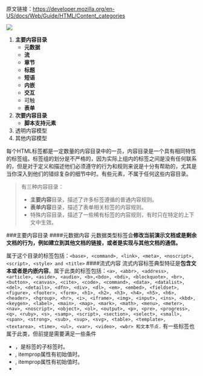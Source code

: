 原文链接：https://developer.mozilla.org/en-US/docs/Web/Guide/HTML/Content_categories

![](http://upload-images.jianshu.io/upload_images/2976869-26c183be7a2ab346.png?imageMogr2/auto-orient/strip%7CimageView2/2/w/512)

1. **主要内容目录**
    - **元数据**
    - **流**
    - **章节**
    - **标题**
    - **短语**
    - **内嵌**
    - **交互**
    - 可触
    - **表单**
2. **次要内容目录**
    - **脚本支持元素**
3. 透明内容模型
4. 其他内容模型

每个HTML标签都是一定数量的内容目录中的一员，内容目录是一个具有相同特性的标签组。标签组的划分是不严格的，因为实际上组内的标签之间是没有任何联系的，但是对于定义和描述他们必须遵守的行为和规则来说是十分有帮助的，尤其是当你深入到他们的错综复杂的细节中时。有些元素，不属于任何这些内容目录。

>有三种内容目录：
>- **主要内容**目录，描述了许多标签遵循的普通内容规则。
>- **表单内容**目录，描述了表单相关标签的内容规则。
>- 特殊内容目录，描述了一些稀有标签的内容规则，有时只在特定的上下文中生效。

###主要内容目录
####元数据内容
元数据类型标签会**修改当前演示文档或是剩余文档的行为，例如建立到其他文档的链接，或者是实现与其他文档的通信。**

属于这个目录的标签包括：```<base>, <command>, <link>, <meta>, <noscript>, <script>, <style> and <title>```
####流式内容
流式内容标签典型特征是**包含文本或者是内嵌内容**。属于此类的标签包括：```<a>, <abbr>, <address>, <article>, <aside>, <audio>, <b>,<bdo>, <bdi>, <blockquote>, <br>, <button>, <canvas>, <cite>, <code>, <command>, <data>, <datalist>, <del>, <details>, <dfn>, <div>, <dl>, <em>, <embed>, <fieldset>, <figure>, <footer>, <form>, <h1>, <h2>, <h3>, <h4>, <h5>, <h6>, <header>, <hgroup>, <hr>, <i>, <iframe>, <img>, <input>, <ins>, <kbd>, <keygen>, <label>, <main>, <map>, <mark>, <math>, <menu>, <meter>, <nav>, <noscript>, <object>, <ol>, <output>, <p>, <pre>, <progress>, <q>, <ruby>, <s>, <samp>, <script>, <section>, <select>, <small>, <span>, <strong>, <sub>, <sup>, <svg>, <table>, <template>, <textarea>, <time>, <ul>, <var>, <video>, <wbr> 和文本节点.```
有一些标签也属于此类，但前提是需要满足一些条件
- <area>，是<map>标签的子标签时。
- <link>, itemprop属性有初始值时。
- <meta>, itemprop属性有初始值时。
- <style>, scoped属性有初始值时。
####章节内容
属于章节内容模型的标签能够在**清晰地在大纲中划分一部分区域出来**，例如<header><footer>和标题内容标签。
属于章节内容的标签有<article>, <aside>, <nav> 和<section>.
####标题内容
**标题内容定义了章节的标题**，由一个显式的章节内容标签标记或者隐式的由标题内容标签自己定义。
属于标题内容的标签有```<h1>,<h2>,<h3>,<h4>,<h5>,<h6>以及<hgroup>```。
####短语内容
短语内容定义了他**包含的文本和包含的标签,多个短语内容组成段落**。
短语内容标签包括：```<abbr>, <audio>, <b>, <bdo>, <br>, <button>, <canvas>, <cite>, <code>, <command>, <data>, <datalist>, <dfn>, <em>, <embed>, <i>, <iframe>, <img>, <input>, <kbd>, <keygen>, <label>, <mark>, <math>, <meter>, <noscript>, <object>, <output>, <progress>, <q>, <ruby>, <samp>, <script>, <select>, <small>, <span>, <strong>, <sub>, <sup>, <svg>, <textarea>, <time>, <var>, <video>, <wbr> ```和非空纯文本。

有一些需要满足特定条件才属于此目录的标签：
- <a>, 仅包含内容短语时
- <area>, 是<map>标签的子孙元素时
- <del>, 仅包含内容短语时
- <ins>, 仅包含内容短语时
- <link>, itemprop属性有初始值时
- <map>, 仅包含内容短语时
- <meta>, itemprop属性有初始值时

####内嵌内容
内嵌内容标签**导入其他内容，或者插入内容到其他标签语言和文档命名空间中**。属于这个目录的标签有：```<audio>,<canvas>,<embed>,<iframe>,<img>,<math>,<object>,<svg>,<video>.

####交互内容
交互内容标签包含**专门为了用户交互而设计**的标签。属于这个目录的标签有：```<a>, <button>, <details>, <embed>, <iframe>, <keygen>, <label>, <select>, and <textarea>.```
有一些需要满足特定条件才属于此目录的标签：
- <audio>, controls属性有初始值时
- <img>, usemap属性有初始值时
- <input>, type类型不在隐藏状态中时
- <menu>,type类型不在工具栏状态中时
- <object>, usemap属性有初始值时
- <video>, controls属性有初始值时

####可触内容
内容既不空也不隐藏;它是呈现的内容，是实质性的。其模型是流程内容或措辞内容的元素应该至少有一个可触摸的节点。

####表单相关内容
表单相关内容包含**具有表单所有者的标签，由form属性暴露出去**。一个表单父节点可以是<form>元素，也可以是其id在表单属性中被指定了的元素。
```
<button>
<fieldset>
<input>
<keygen>
<label>
<meter>
<object>
<output>
<progress>
<select>
<textarea>
```
这个目录由于较为复杂，因此还有几个子目录：
#####可枚举的
在 form.elements 和 fieldset.elements IDL 集合中列举出的元素. 包括 ```<button>，<fieldset>，<input>，<keygen>，<object>，<output>，<select> 和 <textarea>```
#####可标记的
与<label>标记相关的标签，包括```<button>，<input>，<keygen>，<meter>，<output>，<progress>，<select> 和 <textarea>。```
#####可提交的
可用来在表单提交时，组成表单数据的元素。包括```<button>,<input>,<keygen>,<object>,<select>和<textarea>```
#####可重置的
表单重置时会影响到的标签。包括：```<input>，<keygen>，<output>，<select> 和 <textarea>.```

###次要内容目录
还有一些次要的内容目录可以简单了解下。
####脚本支持标签
脚本支持标签**不直接影响文档渲染后输出的结果**。相反，它们通过直接包含或指定脚本代码来支持脚本，或者通过指定什么数据被脚本使用。
脚本支持标签包括：
- <script>
- <template>

###透明内容模型
如果一个标签属于特殊内容模型， 即使将透明内容更换为子元素，其内容必须由合法的HTML5元素组成。
例如，<del> 和 <ins> 是透明的：
`<p>We hold these truths to be <del><em>sacred &amp; undeniable</em></del> <ins>self-evident</ins>.</p>`
如果这两个元素被移除，这个程序段依然是合法的。
`<p>We hold these truths to be <em>sacred &amp; undeniable</em> self-evident.</p>`

###其他内容模型
####sectioning root
sectioning root category 的作用是把它的内容与常规的大纲隔离。

译文完毕。

附：
如果你有耐心读到这里，恭喜你，你将会了解到vue的单文件组件对于本文中一些不被人所熟知的标签的应用。
来看个vue官方的hello world单文件组件：
![](http://upload-images.jianshu.io/upload_images/2976869-baa435cbfdfb8326.png?imageMogr2/auto-orient/strip%7CimageView2/2/w/1240)
单文件组件主要包含3个标签，<template>,<script>,<style>。

我们从上述标签中找出这3个标签属于的分类。

- <template>：流式标签，脚本支持标签。（flow content , Script-supporting elements。）
- <script>：元数据标签，流式标签，短语标签，脚本支持标签。（Metadata content , Flow content , Phrasing content , Script-supporting elements）
- <style>：元数据标签，流式标签（因为此时scoped有定义，也就是style标签中的样式只作用于当前当文件组件的作用域）。（Metadata content , Flow content(the scoped attribute is present)）

再来简单分析下。

>template，符合流式标签和脚本支持的特点。主要包含包含内嵌内容和文本：例如双向数据绑定模板；而且也包含脚本代码且指定数据被脚本使用：例如事件处理函数的调用。

>script，主要符合元数据和脚本支持的特点。元数据的原因是这里可以导入依赖，也能实现组件间通信，或者是vuex通信；会有脚本支持的情况，例如事件处理函数的定义。

>style，主要是流式标签，没有元数据的成分。因为这里加的scoped主要是为了内嵌样式内容。

翻译此文之前，我还以为template标签和style的scoped是尤雨溪自己创造出来的，翻译完才发现，原来是W3C组织定义的，被自己的天真和无知所打败，看来要好好审视下"精通html,css和javascript"这句话了。

努力成为优秀的前端开发工程师！